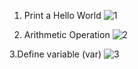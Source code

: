 1. Print a Hello World
 ![1](https://github.com/user-attachments/assets/d7ecc58e-e91d-44d9-a91a-d3cc4bb073a4)

2. Arithmetic Operation
 ![2](https://github.com/user-attachments/assets/11676762-ed6b-4fa1-aa0c-cf3b141a14be)

3.Define variable (var)
![3](https://github.com/user-attachments/assets/3adfcf95-c00b-4454-ae5b-58d390af469e)


